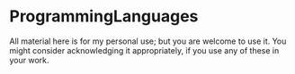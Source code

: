 # ProgrammingLanguages


All material here is for my personal use; but you are welcome to use it. You might consider acknowledging it appropriately, if you use any of these in your work.
